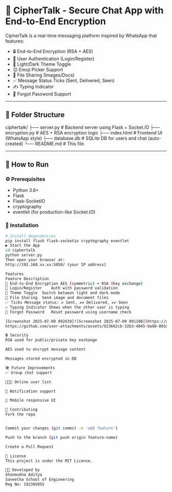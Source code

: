 # 💬 CipherTalk - Secure Chat App with End-to-End Encryption

CipherTalk is a real-time messaging platform inspired by WhatsApp that features:
- 🔒 End-to-End Encryption (RSA + AES)
- 👤 User Authentication (Login/Register)
- 🎨 Light/Dark Theme Toggle
- 😊 Emoji Picker Support
- 📎 File Sharing (Images/Docs)
- ✅ Message Status Ticks (Sent, Delivered, Seen)
- ✍️ Typing Indicator
- 🔑 Forgot Password Support

---

## 📁 Folder Structure

ciphertalk/
├── server.py # Backend server using Flask + Socket.IO
├── encryption.py # AES + RSA encryption logic
├── index.html # Frontend UI (WhatsApp style)
├── database.db # SQLite DB for users and chat (auto-created)
└── README.md # This file


---

## 🚀 How to Run

### ⚙️ Prerequisites
- Python 3.8+
- Flask
- Flask-SocketIO
- cryptography
- eventlet (for production-like Socket.IO)

### 🔧 Installation
```bash
# Install dependencies
pip install flask flask-socketio cryptography eventlet
▶️ Start the App
cd ciphertalk
python server.py
Then open your browser at:
http://192.168.xx.xx:5050/ (your IP address)

Features
Feature	Description
🔐 End-to-End Encryption	AES (symmetric) + RSA (key exchange)
👥 Login/Register	Auth with password validation
🎨 Theme Toggle	Switch between light and dark mode
📎 File Sharing	Send image and document files
✅ Ticks	Message status: ✔ Sent, ✔✔ Delivered, ✔✔ Seen
✍️ Typing Indicator	Shows when the other user is typing
🔑 Forgot Password	Reset password using username check

[Screenshot 2025-07-09 092639]![Screenshot 2025-07-09 091108](https://github.com/user-attachments/assets/08cb29ec-f561-465e-b0b9-c1fcbeab4343)
https://github.com/user-attachments/assets/923662cb-32b3-4845-9a98-003a453418d5

🔒 Security
RSA used for public/private key exchange

AES used to encrypt message content

Messages stored encrypted in DB

🛠️ Future Improvements
✅ Group chat support

🧑‍🤝‍🧑 Online user list

🔔 Notification support

📱 Mobile responsive UI

🤝 Contributing
Fork the repo


Commit your changes (git commit -m 'add feature')

Push to the branch (git push origin feature-name)

Create a Pull Request

📄 License
This project is under the MIT License.

👨‍💻 Developed by
Shanmukha Aditya
Saveetha School of Engineering
Reg No: 192365055
